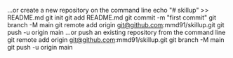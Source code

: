 
…or create a new repository on the command line
echo "# skillup" >> README.md
git init
git add README.md
git commit -m "first commit"
git branch -M main
git remote add origin git@github.com:mmd91/skillup.git
git push -u origin main
…or push an existing repository from the command line
git remote add origin git@github.com:mmd91/skillup.git
git branch -M main
git push -u origin main
